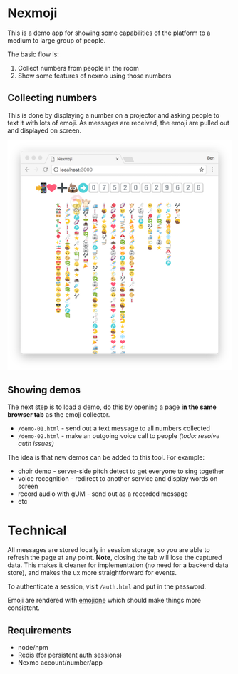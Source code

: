 # Nexmoji

This is a demo app for showing some capabilities of the platform to a medium to large group of people.

The basic flow is:

1. Collect numbers from people in the room
2. Show some features of nexmo using those numbers

## Collecting numbers

This is done by displaying a number on a projector and asking people to text it with lots of emoji. As messages are received, the emoji are pulled out and displayed on screen.

![screenshot](static/screenshot.png)

## Showing demos

The next step is to load a demo, do this by opening a page **in the same browser tab** as the emoji collector.

* `/demo-01.html` - send out a text message to all numbers collected
* `/demo-02.html` - make an outgoing voice call to people _(todo: resolve auth issues)_

The idea is that new demos can be added to this tool. For example:

* choir demo - server-side pitch detect to get everyone to sing together
* voice recognition - redirect to another service and display words on screen
* record audio with gUM - send out as a recorded message
* etc

# Technical

All messages are stored locally in session storage, so you are able to refresh the page at any point. **Note**, closing the tab will lose the captured data.  This makes it cleaner for implementation (no need for a backend data store), and makes the ux more straightforward for events.

To authenticate a session, visit `/auth.html` and put in the password.

Emoji are rendered with [emojione](http://emojione.com/) which should make things more consistent.

## Requirements

* node/npm
* Redis (for persistent auth sessions)
* Nexmo account/number/app
